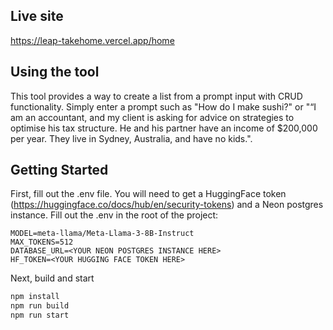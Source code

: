 ## Live site

https://leap-takehome.vercel.app/home

## Using the tool

This tool provides a way to create a list from a prompt input with CRUD functionality. Simply enter a prompt such as "How do I make sushi?" or "“I am an accountant, and my client is asking for advice on strategies to optimise his tax
structure. He and his partner have an income of $200,000 per year. They live in Sydney, Australia, and have no kids.".

## Getting Started

First, fill out the .env file. You will need to get a HuggingFace token (https://huggingface.co/docs/hub/en/security-tokens) and a Neon postgres instance. Fill out the .env in the root of the project:

```
MODEL=meta-llama/Meta-Llama-3-8B-Instruct
MAX_TOKENS=512
DATABASE_URL=<YOUR NEON POSTGRES INSTANCE HERE>
HF_TOKEN=<YOUR HUGGING FACE TOKEN HERE>
```

Next, build and start

```bash
npm install
npm run build
npm run start
```
